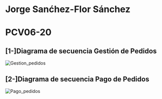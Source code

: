 # Jorge Sanćhez-Flor Sánchez

# PCV06-20

## [1-]Diagrama de secuencia Gestión de Pedidos 

![Gestion_pedidos](http://www.plantuml.com/plantuml/proxy?src=https://raw.github.com//JorgeSF85/PCV06-20/blob/master/PCV06-20/ejercicio1.puml)

## [2-]Diagrama de secuencia Pago de Pedidos

![Pago_pedidos](http://www.plantuml.com/plantuml/proxy?cache=no&src=https://raw.githubusercontent.com/JorgeSF85/PCV06-20/blob/master/PCV06-20/ejercicio2.puml)

